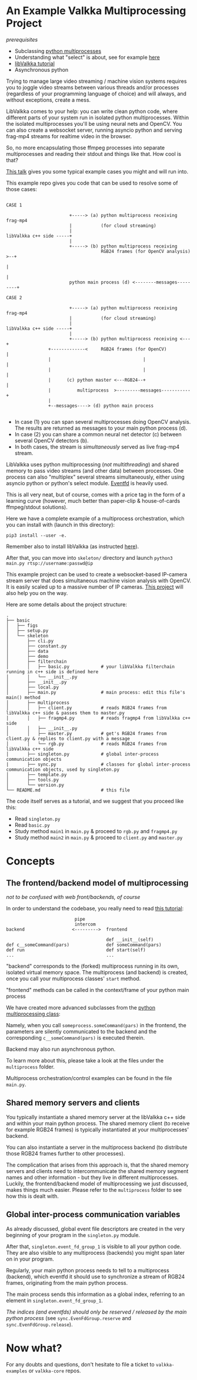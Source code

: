  
# An Example Valkka Multiprocessing Project

*prerequisites*

- Subclassing [python multiprocesses](https://docs.python.org/3.6/library/multiprocessing.html#the-process-class)
- Understanding what "select" is about, see for example [here](https://docs.python.org/3/howto/sockets.html)
- [libValkka tutorial](https://elsampsa.github.io/valkka-examples/_build/html/tutorial.html)
- Asynchronous python

Trying to manage large video streaming / machine vision systems requires you to joggle
video streams between various threads and/or processes (regardless of your programming language of choice)
and will always, and without exceptions, create a mess.

LibValkka comes to your help: you can write clean python code, where different parts of your system run in isolated
python multiprocesses.  Within the isolated multiprocesses you'll be using neural nets and OpenCV.
You can also create a websocket server, running asyncio python and serving frag-mp4 streams for realtime video in the browser.

So, no more encapsulating those ffmpeg processes into separate multiprocesses and reading their stdout and things like that.  How cool is that?

[This talk](https://drive.google.com/file/d/19VXmhTYi19EKDlSorv-Tmd0gholeD9SJ/) gives you some typical example cases you might and will run into.

This example repo gives you code that can be used to resolve some of those cases:
```

CASE 1

                        +-----> (a) python multiprocess receiving frag-mp4 
                        |           (for cloud streaming)
                        |
libValkka c++ side -----+
                        |
                        +-----> (b) python multiprocess receiving 
                                    RGB24 frames (for OpenCV analysis) >--+
                                                                          |
                                                                          |
                        python main process (d) <--------messages---------+

CASE 2

                        +-----> (a) python multiprocess receiving frag-mp4
                        |           (for cloud streaming)
                        |
libValkka c++ side -----+
                        |
                        +-----> (b) python multiprocess receiving <---+
                +-------------<     RGB24 frames (for OpenCV)         |
                |                                   |                 |
                |                                   |                 |
                |      (c) python master <---RGB24--+                 |
                |          multiprocess  >---------messages-----------+
                |
                +--messages----> (d) python main process


```

- In case (1) you can span several multiprocesses doing OpenCV analysis.  The results are returned as messages to your main python process (d).
- In case (2) you can share a common neural net detector (c) between several OpenCV detectors (b).
- In both cases, the stream is *simultaneously* served as live frag-mp4 stream.

LibValkka uses python multiprocessing (*not* multi*threading*) and shared memory to pass video streams (and other data) between processes.
One process can also "multiplex" several streams simultaneously, either using asyncio python or python's select module.
[Eventfd](https://linux.die.net/man/2/eventfd) is heavily used.

This is all very neat, but of course, comes with a price tag in the form of a learning curve (however, much better than paper-clip & house-of-cards ffmpeg/stdout solutions).

Here we have a complete example of a multiprocess orchestration, which you can install with (launch in this directory):
```
pip3 install --user -e.
```

Remember also to install libValkka (as instructed [here](https://elsampsa.github.io/valkka-examples/_build/html/index.html)).

After that, you can move into ``skeleton/`` directory and launch ``python3 main.py rtsp://username:passwd@ip``

This example project can be used to create a websocket-based IP-camera stream server that does simultaneous machine vision analysis with OpenCV.  It is easily scaled up to a massive number of IP cameras.
[This project](https://github.com/elsampsa/websocket-mse-demo) will also help you on the way.

Here are some details about the project structure:
```
.
├── basic
│   ├── figs
│   ├── setup.py
│   └── skeleton
│       ├── cli.py
│       ├── constant.py
│       ├── data
│       ├── demo
│       ├── filterchain
│       │   ├── basic.py            # your libValkka filterchain running in c++ side is defined here
│       │   └── __init__.py
│       ├── __init__.py
│       ├── local.py
│       ├── main.py                 # main process: edit this file's main() method
│       ├── multiprocess            
│       │   ├── client.py           # reads RGB24 frames from libValkka c++ side & passes them to master.py
│       │   ├── fragmp4.py          # reads fragmp4 from libValkka c++ side
│       │   ├── __init__.py
│       │   ├── master.py           # get's RGB24 frames from client.py & replies to client.py with a message
│       │   └── rgb.py              # reads RGB24 frames from libValkka c++ side
│       ├── singleton.py            # global inter-process communication objects
|       ├── sync.py                 # classes for global inter-process communication objects, used by singleton.py
│       ├── template.py
│       ├── tools.py
│       └── version.py
└── README.md                       # this file
```


The code itself serves as a tutorial, and we suggest that you proceed like this:

- Read ``singleton.py``
- Read ``basic.py``
- Study method ``main1`` in ``main.py`` & proceed to ``rgb.py`` and ``fragmp4.py``
- Study method ``main2`` in ``main.py`` & proceed to ``client.py`` and ``master.py``

# Concepts

## The frontend/backend model of multiprocessing

*not to be confused with web front/backends, of course*

In order to understand the codebase, you really need to read [this tutorial](https://medium.com/@sampsa.riikonen/doing-python-multiprocessing-the-right-way-a54c1880e300):
```
                          pipe
                          intercom
backend                  <--------->  frontend 

                                      def __init__(self)
def c__someCommand(pars)              def someCommand(pars)
def run                               def start(self)
...                                   ...

```

"backend" corresponds to the (forked) multiprocess running in its own, isolated virtual memory space.  The multiprocess (and backend) is created, once you
call your multiprocess classes' ``start`` method.

"frontend" methods can be called in the context/frame of your python main process

We have created more advanced subclasses from the [python multiprocessing class](https://docs.python.org/2/library/multiprocessing.html#the-process-class):

Namely, when you call ``someprocess.someCommand(pars)`` in the frontend, the parameters are silently communicated to the backend and
the corresponding ``c__someCommand(pars)`` is executed therein.

Backend may also run asynchronous python.

To learn more about this, please take a look at the files under the ``multiprocess`` folder.

Multiprocess orchestration/control examples can be found in the file ``main.py``.

## Shared memory servers and clients

You typically instantiate a shared memory server at the libValkka c++ side and within your main python process.  The shared memory client (to receive for example RGB24 frames) is typically instantiated at your multiprocesses' backend.

You can also instantiate a server in the multiprocess backend (to distribute those RGB24 frames further to other processes).

The complication that arises from this approach is, that the shared memory servers and clients need to intercommunicate the shared memory segment names and other information - but
they live in different multiprocesses.  Luckily, the frontend/backend model of multiprocessing we just discussed, makes things much easier.  Please refer to the ``multiprocess`` folder
to see how this is dealt with.

## Global inter-process communication variables

As already discussed, global event file descriptors are created in the very beginning of your program in the ``singleton.py`` module.

After that, ``singleton.event_fd_group_1`` is visible to all your python code.  They are also visible to any multiprocess (backends) you might span later on in your program.

Regularly, your main python process needs to tell to a multiprocess (backend), which eventfd it should use to synchronize a stream of RGB24 frames, originating from the main python process.

The main process sends this information as a global index, referring to an element in ``singleton.event_fd_group_1``.

*The indices (and eventfds) should only be reserved / released by the main python process* (see ``sync.EvenFdGroup.reserve`` and ``sync.EvenFdGroup.release``).

# Now what?

For any doubts and questions, don't hesitate to file a ticket to ``valkka-examples`` or ``valkka-core`` repos.

